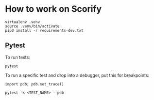 # How to work on Scorify

    virtualenv .venv
    source .venv/bin/activate
    pip3 install -r requirements-dev.txt

## Pytest

To run tests:

    pytest

To run a specific test and drop into a debugger, put this for breakpoints:

    import pdb; pdb.set_trace()

    pytest -k <TEST_NAME> --pdb

